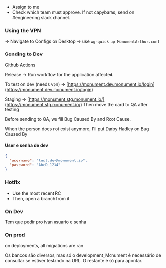 
- Assign to me
- Check which team must approve. If not capybaras, send on #engineering slack channel.

### Using the VPN

-> Navigate to Configs on Desktop
-> use `wg-quick up MonumentArthur.conf`


### Sending to Dev

Github Actions

Release -> Run workflow for the application affected.

To test on dev (needs vpn) -> [https://monument.dev.monument.io/login](https://monument.dev.monument.io/login)

Staging -> [https://monument.stg.monument.io/](https://monument.stg.monument.io/)
Then move the card to QA after testing

Before sending to QA, we fill Bug Caused By and Root Cause.

When the person does not exist anymore, I'll put Darby Hadley on Bug Caused By

#### User e senha de dev

```json
{
  "username": "test.dev@monument.io",
  "password": "AbcD_1234"
}
```

### Hotfix

- Use the most recent RC 
- Then, open a branch from it

### On Dev

Tem que pedir pro ivan usuario e senha

### On prod

on deployments, all migrations are ran
 
Os bancos são diversos, mas só o development_Monument é necessário de consultar se estiver testando na URL. O restante é só para apontar.
